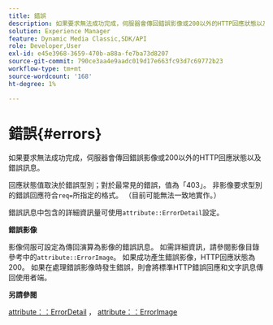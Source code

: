 ```yaml
---
title: 錯誤
description: 如果要求無法成功完成，伺服器會傳回錯誤影像或200以外的HTTP回應狀態以及錯誤訊息。
solution: Experience Manager
feature: Dynamic Media Classic,SDK/API
role: Developer,User
exl-id: e45e3968-3659-470b-a88a-fe7ba73d8207
source-git-commit: 790ce3aa4e9aadc019d17e663fc93d7c69772b23
workflow-type: tm+mt
source-wordcount: '168'
ht-degree: 1%

---
```


# 錯誤{#errors}

如果要求無法成功完成，伺服器會傳回錯誤影像或200以外的HTTP回應狀態以及錯誤訊息。

回應狀態值取決於錯誤型別；對於最常見的錯誤，值為「403」。 非影像要求型別的錯誤回應符合`req=`所指定的格式。 （目前可能無法一致地實作。）

錯誤訊息中包含的詳細資訊量可使用`attribute::ErrorDetail`設定。

**錯誤影像**

影像伺服可設定為傳回演算為影像的錯誤訊息。 如需詳細資訊，請參閱影像目錄參考中的`attribute::ErrorImage`。 如果成功產生錯誤影像，HTTP回應狀態為200。 如果在處理錯誤影像時發生錯誤，則會將標準HTTP錯誤回應和文字訊息傳回使用者端。

**另請參閱**

[attribute：：ErrorDetail](../../../../../ir-api/material-cat/image-rendering-api-ref/c-ir-material-catalog/c-ir-attributes-reference/r-ir-errordetail.md#reference-123b56eed6cf49cea6e0490672b7c53b) ， [attribute：：ErrorImage](../../../../../ir-api/material-cat/image-rendering-api-ref/c-ir-material-catalog/c-ir-attributes-reference/r-ir-errorimage.md#reference-b58bdaba96074c52802ca8dc54bfe2f0)
